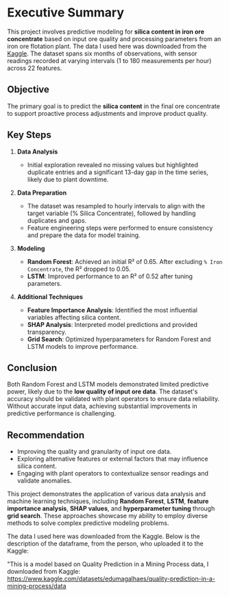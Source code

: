 # Executive Summary

This project involves predictive modeling for **silica content in iron ore concentrate** based on input ore quality and processing parameters from an iron ore flotation plant. The data I used here was downloaded from the [Kaggle](https://www.kaggle.com/datasets/edumagalhaes/quality-prediction-in-a-mining-process/data). The dataset spans six months of observations, with sensor readings recorded at varying intervals (1 to 180 measurements per hour) across 22 features.

## Objective
The primary goal is to predict the **silica content** in the final ore concentrate to support proactive process adjustments and improve product quality.

## Key Steps
1. **Data Analysis**
   - Initial exploration revealed no missing values but highlighted duplicate entries and a significant 13-day gap in the time series, likely due to plant downtime.

2. **Data Preparation**
   - The dataset was resampled to hourly intervals to align with the target variable (% Silica Concentrate), followed by handling duplicates and gaps.
   - Feature engineering steps were performed to ensure consistency and prepare the data for model training.

3. **Modeling**
   - **Random Forest**: Achieved an initial R² of 0.65. After excluding `% Iron Concentrate`, the R² dropped to 0.05.
   - **LSTM**: Improved performance to an R² of 0.52 after tuning parameters.

4. **Additional Techniques**
   - **Feature Importance Analysis**: Identified the most influential variables affecting silica content.
   - **SHAP Analysis**: Interpreted model predictions and provided transparency.
   - **Grid Search**: Optimized hyperparameters for Random Forest and LSTM models to improve performance.

## Conclusion
Both Random Forest and LSTM models demonstrated limited predictive power, likely due to the **low quality of input ore data**. The dataset's accuracy should be validated with plant operators to ensure data reliability. Without accurate input data, achieving substantial improvements in predictive performance is challenging.

## Recommendation
- Improving the quality and granularity of input ore data.
- Exploring alternative features or external factors that may influence silica content.
- Engaging with plant operators to contextualize sensor readings and validate anomalies.

This project demonstrates the application of various data analysis and machine learning techniques, including **Random Forest**, **LSTM**, **feature importance analysis**, **SHAP values**, and **hyperparameter tuning** through **grid search**. These approaches showcase my ability to employ diverse methods to solve complex predictive modeling problems.

The data I used here was downloaded from the Kaggle. Below is the description of the dataframe, from the person, who uploaded it to the Kaggle:

"This is a model based on Quality Prediction in a Mining Process data, I downloaded from Kaggle: https://www.kaggle.com/datasets/edumagalhaes/quality-prediction-in-a-mining-process/data
